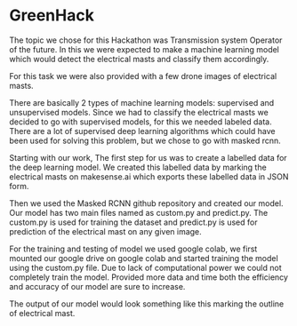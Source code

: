 # GreenHack
The topic we chose for this Hackathon was Transmission system Operator of the future.
In this we were expected to make a machine learning model which would detect the electrical masts and classify them accordingly.

For this task we were also provided with a few drone images of electrical masts. 

There are basically 2 types of machine learning models: supervised and unsupervised models. 
Since we had to classify the electrical masts we decided to go with supervised models, for this we needed labeled data. 
There are a lot of supervised deep learning algorithms which could have been used for solving this problem, but we chose to go with masked rcnn.

Starting with our work,
The first step for us was to create a labelled data for the deep learning model. We created this labelled data by marking the electrical masts on makesense.ai which exports these labelled data in JSON form. 

Then we used the Masked RCNN github repository and created our model. Our model has two main files named as custom.py and predict.py.
The custom.py is used for training the dataset and predict.py is used for prediction of the electrical mast on any given image. 

For the training and testing of model we used google colab, we first mounted our google drive on google colab and started training the model using the custom.py file. Due to lack of computational power we could not completely train the model. Provided more data and time both the efficiency and accuracy of our model  are sure to increase.

The output of our model would look something like this marking the outline of electrical mast.
